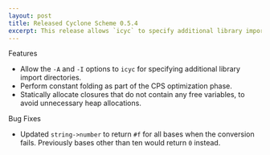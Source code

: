 ```yaml
---
layout: post
title: Released Cyclone Scheme 0.5.4
excerpt: This release allows `icyc` to specify additional library import directories and also includes minor performance improvements.
---
```


Features

- Allow the `-A` and `-I` options to `icyc` for specifying additional library import directories.
- Perform constant folding as part of the CPS optimization phase.
- Statically allocate closures that do not contain any free variables, to avoid unnecessary heap allocations.

Bug Fixes

- Updated `string->number` to return `#f` for all bases when the conversion fails. Previously bases other than ten would return `0` instead.
